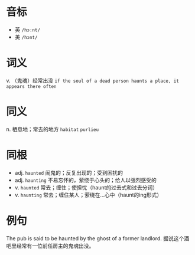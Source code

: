 # 音标

- 英 `/hɔːnt/`
- 美 `/hɔnt/`

# 词义

v. （鬼魂）经常出没
`if the soul of a dead person haunts a place, it appears there often`

# 同义

n. 栖息地；常去的地方
`habitat` `purlieu`

# 同根

- adj. `haunted` 闹鬼的；反复出现的；受到困扰的
- adj. `haunting` 不易忘怀的，萦绕于心头的；给人以强烈感受的
- v. `haunted` 常去；缠住；使担忧（haunt的过去式和过去分词）
- v. `haunting` 常去；缠住某人；萦绕在…心中（haunt的ing形式）

# 例句

The pub is said to be haunted by the ghost of a former landlord.
据说这个酒吧里经常有一位前任房主的鬼魂出没。



